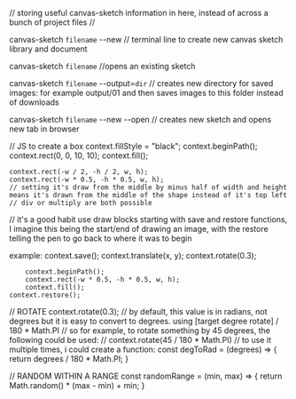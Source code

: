 // storing useful canvas-sketch information in here, instead of across a bunch of project files //

canvas-sketch `filename` --new
// terminal line to create new canvas sketch library and document

canvas-sketch `filename`
//opens an existing sketch

canvas-sketch `filename` --output=`dir`
// creates new directory for saved images: for example output/01 and then saves images to this folder instead of downloads

canvas-sketch `filename` --new --open
// creates new sketch and opens new tab in browser



// JS to create a box
context.fillStyle = "black";
context.beginPath();
context.rect(0, 0, 10, 10);
context.fill();


    context.rect(-w / 2, -h / 2, w, h);
    context.rect(-w * 0.5, -h * 0.5, w, h);
    // setting it's draw from the middle by minus half of width and height means it's drawn from the middle of the shape instead of it's top left
    // div or multiply are both possible

// it's a good habit use draw blocks starting with save and restore functions, I imagine this being the start/end of drawing an image, with the restore telling the pen to go back to where it was to begin

example:
    context.save();
        context.translate(x, y);
        context.rotate(0.3);
        
        context.beginPath();
        context.rect(-w * 0.5, -h * 0.5, w, h);
        context.fill();
    context.restore();


// ROTATE
      context.rotate(0.3);
      // by default, this value is in radians, not degrees but it is easy to convert to degrees. using [target degree rotate] / 180 * Math.PI
      // so for example, to rotate something by 45 degrees, the following could be used:
      // context.rotate(45 / 180 * Math.PI)
      // to use it multiple times, i could create a function:
      const degToRad = (degrees) => {
        return degrees / 180 * Math.PI;
      }

// RANDOM WITHIN A RANGE
const randomRange = (min, max) => {
    return Math.random() * (max - min) + min;
}





.translate
// remaps the 0,0 position on the canvas (initially top left of the canvas without this)
// "The translate() method remaps the (0,0) position on the canvas." - w3 schools


//using pre-made utilies
const math = require("canvas-sketch-util/math");
const random = require("canvas-sketch-util/random");
useful for premade functions instead of having to figure everything out


// AUDIO

the web audio API is required to make this work with canvas sketch

    // Defines an audio variable, sets it's location (local or online), and plays it when the screen is clicked, and paused if the screen is clicked again

        let audio;

        const sketch = () => {
        audio = document.createElement('audio');
        audio.src = "audio/archetypePt1.mp3";

        return ({ context, width, height }) => {
            context.fillStyle = 'white';
            context.fillRect(0, 0, width, height);
        };
        };

        const addListeners = () => {
        window.addEventListener("mouseup", () => {
            if (audio.paused) audio.play();
            else audio.pause();
        });
        }

        addListeners();
        canvasSketch(sketch, settings);

    